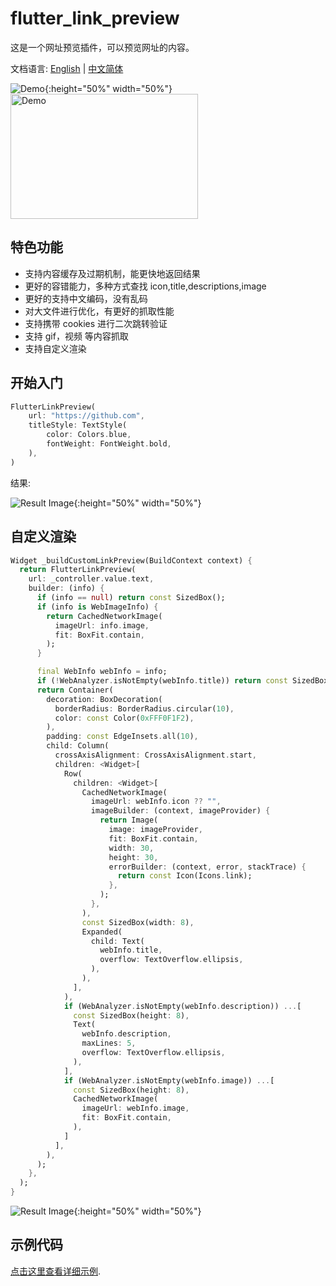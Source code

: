 # flutter_link_preview

这是一个网址预览插件，可以预览网址的内容。

文档语言: [English](README.md) | [中文简体](README-ZH.md)

![Demo](images/web1.png){:height="50%" width="50%"}
 <img src="images/web1.png" width = "300" height = "200" alt="Demo" align=center />


## 特色功能

-   支持内容缓存及过期机制，能更快地返回结果
-   更好的容错能力，多种方式查找 icon,title,descriptions,image
-   更好的支持中文编码，没有乱码
-   对大文件进行优化，有更好的抓取性能
-   支持携带 cookies 进行二次跳转验证
-   支持 gif，视频 等内容抓取
-   支持自定义渲染

## 开始入门

```dart
FlutterLinkPreview(
    url: "https://github.com",
    titleStyle: TextStyle(
        color: Colors.blue,
        fontWeight: FontWeight.bold,
    ),
)
```

结果:

![Result Image](images/web2.png){:height="50%" width="50%"}

## 自定义渲染

```dart
Widget _buildCustomLinkPreview(BuildContext context) {
  return FlutterLinkPreview(
    url: _controller.value.text,
    builder: (info) {
      if (info == null) return const SizedBox();
      if (info is WebImageInfo) {
        return CachedNetworkImage(
          imageUrl: info.image,
          fit: BoxFit.contain,
        );
      }

      final WebInfo webInfo = info;
      if (!WebAnalyzer.isNotEmpty(webInfo.title)) return const SizedBox();
      return Container(
        decoration: BoxDecoration(
          borderRadius: BorderRadius.circular(10),
          color: const Color(0xFFF0F1F2),
        ),
        padding: const EdgeInsets.all(10),
        child: Column(
          crossAxisAlignment: CrossAxisAlignment.start,
          children: <Widget>[
            Row(
              children: <Widget>[
                CachedNetworkImage(
                  imageUrl: webInfo.icon ?? "",
                  imageBuilder: (context, imageProvider) {
                    return Image(
                      image: imageProvider,
                      fit: BoxFit.contain,
                      width: 30,
                      height: 30,
                      errorBuilder: (context, error, stackTrace) {
                        return const Icon(Icons.link);
                      },
                    );
                  },
                ),
                const SizedBox(width: 8),
                Expanded(
                  child: Text(
                    webInfo.title,
                    overflow: TextOverflow.ellipsis,
                  ),
                ),
              ],
            ),
            if (WebAnalyzer.isNotEmpty(webInfo.description)) ...[
              const SizedBox(height: 8),
              Text(
                webInfo.description,
                maxLines: 5,
                overflow: TextOverflow.ellipsis,
              ),
            ],
            if (WebAnalyzer.isNotEmpty(webInfo.image)) ...[
              const SizedBox(height: 8),
              CachedNetworkImage(
                imageUrl: webInfo.image,
                fit: BoxFit.contain,
              ),
            ]
          ],
        ),
      );
    },
  );
}
```

![Result Image](images/web3.png){:height="50%" width="50%"}

## 示例代码

[点击这里查看详细示例](example/lib/main.dart).
